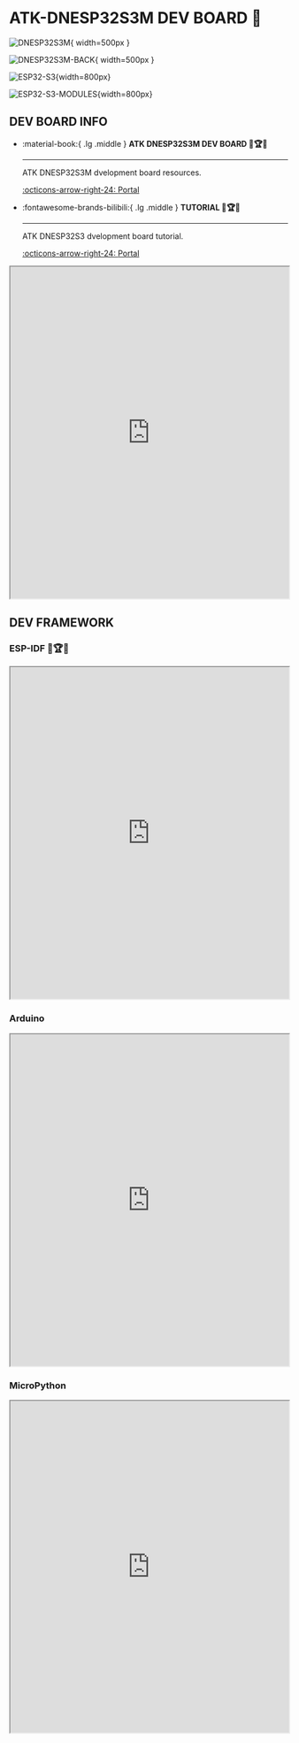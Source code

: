 # ATK-DNESP32S3M DEV BOARD 🎯

![DNESP32S3M](DNESP32S3M.png){ width=500px }

![DNESP32S3M-BACK](DNESP32S3M-BACK.png){ width=500px }

![ESP32-S3](FUNCTIONAL_BLOCK_EN.png){width=800px}

![ESP32-S3-MODULES](MODULES_EN.png){width=800px}

## DEV BOARD INFO

<div class="grid cards" markdown>

-   :material-book:{ .lg .middle } __ATK DNESP32S3M DEV BOARD 🎯🏆✅__

    ---

    ATK DNESP32S3M dvelopment board resources.


    [:octicons-arrow-right-24: <a href="http://www.openedv.com/docs/boards/xiaoxitongban/ESP32/ESP32S3M.html" target="_blank"> Portal </a>](#)

-  :fontawesome-brands-bilibili:{ .lg .middle } __TUTORIAL 🎯🏆✅__

    ---

    ATK DNESP32S3 dvelopment board tutorial. 

    [:octicons-arrow-right-24: <a href="https://www.bilibili.com/video/BV1sH4y1W7Tc/?spm_id_from=333.337.search-card.all.click&vd_source=5a427660f0337fedc22d4803661d493f" target="_blank"> Portal </a>](#)


</div>

<iframe src="http://www.cuishuaiwen.com:7500/DEV/ESP32/ATK-DNESP32S3M/DNESP32S3M-HW-MANUAL.pdf" width="100%" height="600px"></iframe>

## DEV FRAMEWORK

### ESP-IDF 🎯🏆✅
<iframe src="http://www.cuishuaiwen.com:7500/DEV/ESP32/ATK-DNESP32S3M/DNESP32S3M-ESP-IDF-DEV.pdf" width="100%" height="600px"></iframe>

### Arduino
<iframe src="http://www.cuishuaiwen.com:7500/DEV/ESP32/ATK-DNESP32S3M/DNESP32S3M-ARDUINO-DEV.pdf" width="100%" height="600px"></iframe>

### MicroPython
<iframe src="http://www.cuishuaiwen.com:7500/DEV/ESP32/ATK-DNESP32S3M/DNESP32S3M-MPY-DEV.pdf" width="100%" height="600px"></iframe>